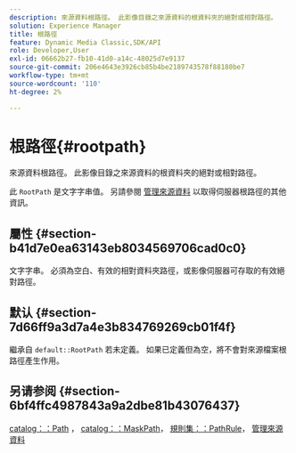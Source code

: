 ```yaml
---
description: 來源資料根路徑。 此影像目錄之來源資料的根資料夾的絕對或相對路徑。
solution: Experience Manager
title: 根路徑
feature: Dynamic Media Classic,SDK/API
role: Developer,User
exl-id: 06662b27-fb10-41d0-a14c-48025d7e9137
source-git-commit: 206e4643e3926cb85b4be2189743578f88180be7
workflow-type: tm+mt
source-wordcount: '110'
ht-degree: 2%

---
```


# 根路徑{#rootpath}

來源資料根路徑。 此影像目錄之來源資料的根資料夾的絕對或相對路徑。

此 `RootPath` 是文字字串值。 另請參閱 [管理來源資料](../../../../../is-api/image-serving-api-ref/c-configuration-and-administration/c-managing-content/r-source-data.md#reference-4eebd51b2db2401c90be771d3382329e) 以取得伺服器根路徑的其他資訊。

## 屬性 {#section-b41d7e0ea63143eb8034569706cad0c0}

文字字串。 必須為空白、有效的相對資料夾路徑，或影像伺服器可存取的有效絕對路徑。

## 默认 {#section-7d66ff9a3d7a4e3b834769269cb01f4f}

繼承自 `default::RootPath` 若未定義。 如果已定義但為空，將不會對來源檔案根路徑產生作用。

## 另请参阅 {#section-6bf4ffc4987843a9a2dbe81b43076437}

[catalog：：Path](/help/aem-is-ir-api/is-api/image-catalog/image-serving-api-ref/c-image-catalog-reference/c-image-svg-data-reference/c-image-data-reference/r-path-cat.md) ， [catalog：：MaskPath](/help/aem-is-ir-api/is-api/image-catalog/image-serving-api-ref/c-image-catalog-reference/c-image-svg-data-reference/c-image-data-reference/r-maskpath-cat.md)，  [規則集：：PathRule](../../../../../is-api/image-catalog/image-serving-api-ref/c-image-catalog-reference/c-rule-set-reference/c-rule-set-reference.md#concept-3e5058cf3507470b82cac638df23ea8e)， [管理來源資料](../../../../../is-api/image-serving-api-ref/c-configuration-and-administration/c-managing-content/r-source-data.md#reference-4eebd51b2db2401c90be771d3382329e)
